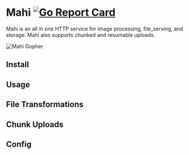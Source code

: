 # Mahi [![Go Report Card](http://goreportcard.com/badge/threeaccents/mahi)](https://goreportcard.com/report/threeaccents/mahi)

Mahi is an all in one HTTP service for image processing, file_serving, and storage. Mahi also supports chunked and resumable uploads. 

![Mahi Gopher](https://staging.cdn.oriio.io/penguins-website/staging/1591209064272711821/gophermitbreitenbeinenundru%CC%88ckenlage-1.png?height=350)

## Install

## Usage

## File Transformations

## Chunk Uploads

## Config